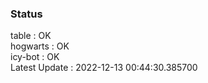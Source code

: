 ### Status


table : OK  
hogwarts : OK  
icy-bot : OK  
Latest Update : 2022-12-13 00:44:30.385700
